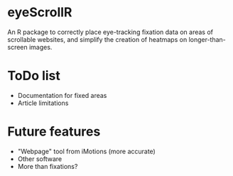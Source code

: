 # eyeScrollR
An R package to correctly place eye-tracking fixation data on areas of scrollable websites, and simplify the creation of heatmaps on longer-than-screen images.

# ToDo list

-   Documentation for fixed areas
-   Article limitations

# Future features

-   "Webpage" tool from iMotions (more accurate)
-   Other software
-   More than fixations?

